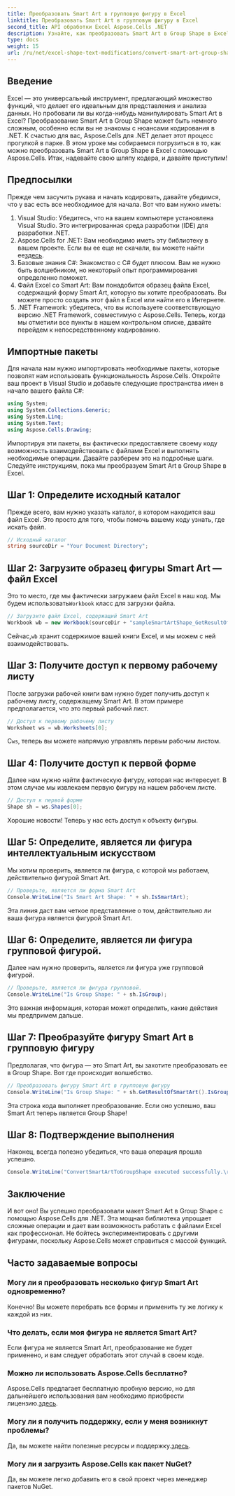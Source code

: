 ```yaml
---
title: Преобразовать Smart Art в групповую фигуру в Excel
linktitle: Преобразовать Smart Art в групповую фигуру в Excel
second_title: API обработки Excel Aspose.Cells .NET
description: Узнайте, как преобразовать Smart Art в Group Shape в Excel с помощью Aspose.Cells для .NET, следуя этому пошаговому руководству.
type: docs
weight: 15
url: /ru/net/excel-shape-text-modifications/convert-smart-art-group-shape-excel/
---
```

## Введение
Excel — это универсальный инструмент, предлагающий множество функций, что делает его идеальным для представления и анализа данных. Но пробовали ли вы когда-нибудь манипулировать Smart Art в Excel? Преобразование Smart Art в Group Shape может быть немного сложным, особенно если вы не знакомы с нюансами кодирования в .NET. К счастью для вас, Aspose.Cells для .NET делает этот процесс прогулкой в парке. В этом уроке мы собираемся погрузиться в то, как можно преобразовать Smart Art в Group Shape в Excel с помощью Aspose.Cells. Итак, надевайте свою шляпу кодера, и давайте приступим!
## Предпосылки
Прежде чем засучить рукава и начать кодировать, давайте убедимся, что у вас есть все необходимое для начала. Вот что вам нужно иметь:
1. Visual Studio: Убедитесь, что на вашем компьютере установлена Visual Studio. Это интегрированная среда разработки (IDE) для разработки .NET.
2.  Aspose.Cells for .NET: Вам необходимо иметь эту библиотеку в вашем проекте. Если вы ее еще не скачали, вы можете найти ее[здесь](https://releases.aspose.com/cells/net/).
3. Базовые знания C#: Знакомство с C# будет плюсом. Вам не нужно быть волшебником, но некоторый опыт программирования определенно поможет.
4. Файл Excel со Smart Art: Вам понадобится образец файла Excel, содержащий форму Smart Art, которую вы хотите преобразовать. Вы можете просто создать этот файл в Excel или найти его в Интернете.
5. .NET Framework: убедитесь, что вы используете соответствующую версию .NET Framework, совместимую с Aspose.Cells.
Теперь, когда мы отметили все пункты в нашем контрольном списке, давайте перейдем к непосредственному кодированию.
## Импортные пакеты
Для начала нам нужно импортировать необходимые пакеты, которые позволят нам использовать функциональность Aspose.Cells. Откройте ваш проект в Visual Studio и добавьте следующие пространства имен в начало вашего файла C#:
```csharp
using System;
using System.Collections.Generic;
using System.Linq;
using System.Text;
using Aspose.Cells.Drawing;
```
Импортируя эти пакеты, вы фактически предоставляете своему коду возможность взаимодействовать с файлами Excel и выполнять необходимые операции.
Давайте разберем это на подробные шаги. Следуйте инструкциям, пока мы преобразуем Smart Art в Group Shape в Excel.
## Шаг 1: Определите исходный каталог
Прежде всего, вам нужно указать каталог, в котором находится ваш файл Excel. Это просто для того, чтобы помочь вашему коду узнать, где искать файл.
```csharp
// Исходный каталог
string sourceDir = "Your Document Directory";
```
## Шаг 2: Загрузите образец фигуры Smart Art — файл Excel
 Это то место, где мы фактически загружаем файл Excel в наш код. Мы будем использовать`Workbook` класс для загрузки файла.
```csharp
// Загрузите файл Excel, содержащий Smart Art
Workbook wb = new Workbook(sourceDir + "sampleSmartArtShape_GetResultOfSmartArt.xlsx");
```
 Сейчас,`wb` хранит содержимое вашей книги Excel, и мы можем с ней взаимодействовать.
## Шаг 3: Получите доступ к первому рабочему листу
После загрузки рабочей книги вам нужно будет получить доступ к рабочему листу, содержащему Smart Art. В этом примере предполагается, что это первый рабочий лист.
```csharp
// Доступ к первому рабочему листу
Worksheet ws = wb.Worksheets[0];
```
 С`ws`, теперь вы можете напрямую управлять первым рабочим листом.
## Шаг 4: Получите доступ к первой форме
Далее нам нужно найти фактическую фигуру, которая нас интересует. В этом случае мы извлекаем первую фигуру на нашем рабочем листе.
```csharp
// Доступ к первой форме
Shape sh = ws.Shapes[0];
```
Хорошие новости! Теперь у нас есть доступ к объекту фигуры.
## Шаг 5: Определите, является ли фигура интеллектуальным искусством
Мы хотим проверить, является ли фигура, с которой мы работаем, действительно фигурой Smart Art. 
```csharp
// Проверьте, является ли форма Smart Art
Console.WriteLine("Is Smart Art Shape: " + sh.IsSmartArt);
```
Эта линия даст вам четкое представление о том, действительно ли ваша фигура является фигурой Smart Art.
## Шаг 6: Определите, является ли фигура групповой фигурой.
Далее нам нужно проверить, является ли фигура уже групповой фигурой. 
```csharp
// Проверьте, является ли фигура групповой.
Console.WriteLine("Is Group Shape: " + sh.IsGroup);
```
Это важная информация, которая может определить, какие действия мы предпримем дальше.
## Шаг 7: Преобразуйте фигуру Smart Art в групповую фигуру
Предполагая, что фигура — это Smart Art, вы захотите преобразовать ее в Group Shape. Вот где происходит волшебство.
```csharp
// Преобразовать фигуру Smart Art в групповую фигуру
Console.WriteLine("Is Group Shape: " + sh.GetResultOfSmartArt().IsGroup);
```
Эта строка кода выполняет преобразование. Если оно успешно, ваш Smart Art теперь является Group Shape!
## Шаг 8: Подтверждение выполнения
Наконец, всегда полезно убедиться, что ваша операция прошла успешно.
```csharp
Console.WriteLine("ConvertSmartArtToGroupShape executed successfully.\r\n");
```

## Заключение
И вот оно! Вы успешно преобразовали макет Smart Art в Group Shape с помощью Aspose.Cells для .NET. Эта мощная библиотека упрощает сложные операции и дает вам возможность работать с файлами Excel как профессионал. Не бойтесь экспериментировать с другими фигурами, поскольку Aspose.Cells может справиться с массой функций. 
## Часто задаваемые вопросы
### Могу ли я преобразовать несколько фигур Smart Art одновременно?
Конечно! Вы можете перебрать все формы и применить ту же логику к каждой из них.
### Что делать, если моя фигура не является Smart Art?
Если фигура не является Smart Art, преобразование не будет применено, и вам следует обработать этот случай в своем коде.
### Можно ли использовать Aspose.Cells бесплатно?
 Aspose.Cells предлагает бесплатную пробную версию, но для дальнейшего использования вам необходимо приобрести лицензию.[здесь](https://purchase.aspose.com/buy).
### Могу ли я получить поддержку, если у меня возникнут проблемы?
 Да, вы можете найти полезные ресурсы и поддержку.[здесь](https://forum.aspose.com/c/cells/9).
### Могу ли я загрузить Aspose.Cells как пакет NuGet?
Да, вы можете легко добавить его в свой проект через менеджер пакетов NuGet.